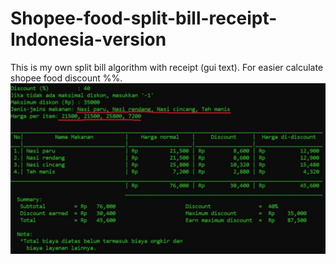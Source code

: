 # Shopee-food-split-bill-receipt-Indonesia-version
This is my own split bill algorithm with receipt (gui text). For easier calculate shopee food discount %%.
    ![Tux, the Linux mascot](Screenshot_12.jpg)
